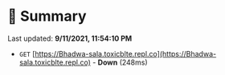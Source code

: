 # 📖 Summary
Last updated: **9/11/2021, 11:54:10 PM**

- `GET` [https://Bhadwa-sala.toxicblte.repl.co](https://Bhadwa-sala.toxicblte.repl.co) - **Down** (248ms)
